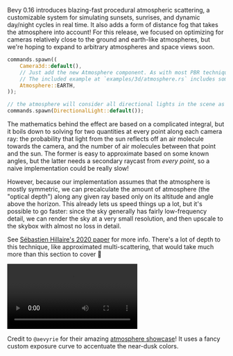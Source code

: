 <!-- Procedural atmospheric scattering -->
<!-- https://github.com/bevyengine/bevy/pull/16314 -->
Bevy 0.16 introduces blazing-fast procedural atmospheric scattering, a customizable system for simulating sunsets, sunrises, and dynamic day/night cycles in real time. It also adds a form of distance fog that takes the atmosphere into account! For this release, we focused on optimizing for cameras relatively close to the ground and earth-like atmospheres, but we're hoping to expand to arbitrary atmospheres and space views soon.

```rs
commands.spawn((
    Camera3d::default(),
    // Just add the new Atmosphere component. As with most PBR techniques, it's *correct*, but can take some tweaking to look its best.
    // The included example at `examples/3d/atmosphere.rs` includes some recommendations for lighting and camera settings.
    Atmosphere::EARTH,
));

// the atmosphere will consider all directional lights in the scene as "suns"
commands.spawn(DirectionalLight::default());
```

The mathematics behind the effect are based on a complicated integral, but it boils down to solving for two quantities at every point along each camera ray: the probability that light from the sun reflects off an air molecule towards the camera, and the number of air molecules between that point and the sun. The former is easy to approximate based on some known angles, but the latter needs a secondary raycast from *every point*, so a naive implementation could be really slow!

However, because our implementation assumes that the atmosphere is mostly symmetric, we can precalculate the amount of atmosphere (the "optical depth") along any given ray based only on its altitude and angle above the horizon. This already lets us speed things up a lot, but it's possible to go faster: since the sky generally has fairly low-frequency detail, we can render the sky at a very small resolution, and then upscale to the skybox with almost no loss in detail.

See [Sébastien Hillaire's 2020 paper] for more info. There's a lot of depth to this technique, like approximated multi-scattering, that would take much more than this section to cover :slightly_smiling_face:

<video controls loop aria-label="A showcase of simulated sunrises and sunsets made in Bevy"><source src="atmosphere-showcase.mp4" type="video/mp4"/></video>

Credit to `@aevyrie` for their amazing [atmosphere showcase]! It uses a fancy custom exposure curve to accentuate the near-dusk colors.

[atmosphere showcase]: https://github.com/aevyrie/bevy/tree/atmosphere_showcase
[Sébastien Hillaire's 2020 paper]: https://sebh.github.io/publications/egsr2020.pdf

<!-- TODO -->
